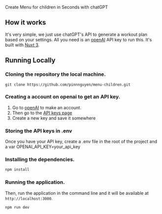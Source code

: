 Create Menu for children in Seconds with chatGPT

## How it works

It's very simple, we just use chatGPT's API to generate a workout plan based on your settings. All you need is an [openAI](https://openaicom) API key to run this. It's built with [Nuxt 3](https://nuxt.com).

## Running Locally

### Cloning the repository the local machine.

```
git clone https://github.com/pinnnguyen/menu-children.git
```

### Creating a account on openai to get an API key.

1. Go to [openAI](https://openaicom) to make an account.
2. Then go to the [API keys page](https://platform.openai.com/account/api-keys)
3. Create a new key and save it somewhere

### Storing the API keys in .env

Once you have your API key, create a .env file in the root of the project and a var OPENAI_API_KEY=your_api_key

### Installing the dependencies.

```bash
npm install
```

### Running the application.

Then, run the application in the command line and it will be available at `http://localhost:3000`.

```bash
npm run dev
```
